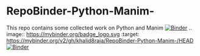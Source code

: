 # RepoBinder-Python-Manim-
This repo contains some collected work on Python and Manim
[![Binder](https://mybinder.org/badge_logo.svg)](https://mybinder.org/v2/gh/khalid8raja/RepoBinder-Python-Manim-/HEAD)
.. image:: https://mybinder.org/badge_logo.svg
 :target: https://mybinder.org/v2/gh/khalid8raja/RepoBinder-Python-Manim-/HEAD
 [![Binder](https://mybinder.org/badge_logo.svg)](https://mybinder.org/v2/gh/khalid8raja/RepoBinder-Python-Manim-/HEAD?urlpath=rstudio)

